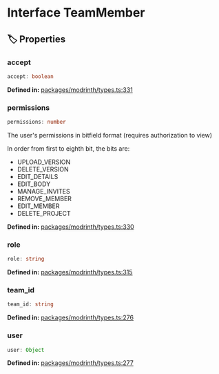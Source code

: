 # Interface TeamMember

## 🏷️ Properties

### accept

```ts
accept: boolean
```
<p style="font-size: 14px; color: var(--vp-c-text-2)">
<strong>Defined in:</strong> <a href="https://github.com/voxelum/minecraft-launcher-core-node/blob/master/packages/modrinth/types.ts#L331" target="_blank" rel="noreferrer">packages/modrinth/types.ts:331</a>
</p>


### permissions

```ts
permissions: number
```
The user's permissions in bitfield format (requires authorization to view)

In order from first to eighth bit, the bits are:

- UPLOAD_VERSION
- DELETE_VERSION
- EDIT_DETAILS
- EDIT_BODY
- MANAGE_INVITES
- REMOVE_MEMBER
- EDIT_MEMBER
- DELETE_PROJECT
<p style="font-size: 14px; color: var(--vp-c-text-2)">
<strong>Defined in:</strong> <a href="https://github.com/voxelum/minecraft-launcher-core-node/blob/master/packages/modrinth/types.ts#L330" target="_blank" rel="noreferrer">packages/modrinth/types.ts:330</a>
</p>


### role

```ts
role: string
```
<p style="font-size: 14px; color: var(--vp-c-text-2)">
<strong>Defined in:</strong> <a href="https://github.com/voxelum/minecraft-launcher-core-node/blob/master/packages/modrinth/types.ts#L315" target="_blank" rel="noreferrer">packages/modrinth/types.ts:315</a>
</p>


### team_id

```ts
team_id: string
```
<p style="font-size: 14px; color: var(--vp-c-text-2)">
<strong>Defined in:</strong> <a href="https://github.com/voxelum/minecraft-launcher-core-node/blob/master/packages/modrinth/types.ts#L276" target="_blank" rel="noreferrer">packages/modrinth/types.ts:276</a>
</p>


### user

```ts
user: Object
```
<p style="font-size: 14px; color: var(--vp-c-text-2)">
<strong>Defined in:</strong> <a href="https://github.com/voxelum/minecraft-launcher-core-node/blob/master/packages/modrinth/types.ts#L277" target="_blank" rel="noreferrer">packages/modrinth/types.ts:277</a>
</p>


